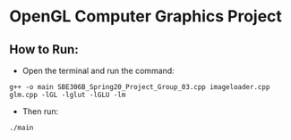 # OpenGL Computer Graphics Project

## How to Run:

* Open the terminal and run the command: 

```g++ -o main SBE306B_Spring20_Project_Group_03.cpp imageloader.cpp glm.cpp -lGL -lglut -lGLU -lm ```
* Then run:

 ```./main```